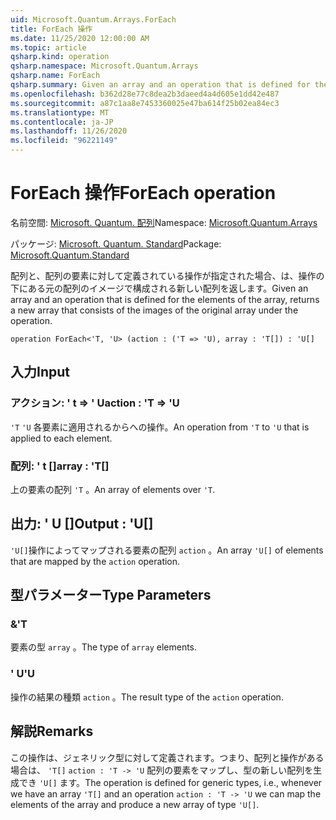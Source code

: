 ```yaml
---
uid: Microsoft.Quantum.Arrays.ForEach
title: ForEach 操作
ms.date: 11/25/2020 12:00:00 AM
ms.topic: article
qsharp.kind: operation
qsharp.namespace: Microsoft.Quantum.Arrays
qsharp.name: ForEach
qsharp.summary: Given an array and an operation that is defined for the elements of the array, returns a new array that consists of the images of the original array under the operation.
ms.openlocfilehash: b362d28e77c8dea2b3daeed4a4d605e1dd42e487
ms.sourcegitcommit: a87c1aa8e7453360025e47ba614f25b02ea84ec3
ms.translationtype: MT
ms.contentlocale: ja-JP
ms.lasthandoff: 11/26/2020
ms.locfileid: "96221149"
---
```

# <a name="foreach-operation"></a><span data-ttu-id="5724a-102">ForEach 操作</span><span class="sxs-lookup"><span data-stu-id="5724a-102">ForEach operation</span></span>

<span data-ttu-id="5724a-103">名前空間: [Microsoft. Quantum. 配列](xref:Microsoft.Quantum.Arrays)</span><span class="sxs-lookup"><span data-stu-id="5724a-103">Namespace: [Microsoft.Quantum.Arrays](xref:Microsoft.Quantum.Arrays)</span></span>

<span data-ttu-id="5724a-104">パッケージ: [Microsoft. Quantum. Standard](https://nuget.org/packages/Microsoft.Quantum.Standard)</span><span class="sxs-lookup"><span data-stu-id="5724a-104">Package: [Microsoft.Quantum.Standard](https://nuget.org/packages/Microsoft.Quantum.Standard)</span></span>


<span data-ttu-id="5724a-105">配列と、配列の要素に対して定義されている操作が指定された場合、は、操作の下にある元の配列のイメージで構成される新しい配列を返します。</span><span class="sxs-lookup"><span data-stu-id="5724a-105">Given an array and an operation that is defined for the elements of the array, returns a new array that consists of the images of the original array under the operation.</span></span>

```qsharp
operation ForEach<'T, 'U> (action : ('T => 'U), array : 'T[]) : 'U[]
```


## <a name="input"></a><span data-ttu-id="5724a-106">入力</span><span class="sxs-lookup"><span data-stu-id="5724a-106">Input</span></span>

### <a name="action--t--u"></a><span data-ttu-id="5724a-107">アクション: ' t => ' U</span><span class="sxs-lookup"><span data-stu-id="5724a-107">action : 'T => 'U</span></span> 

<span data-ttu-id="5724a-108">`'T` `'U` 各要素に適用されるからへの操作。</span><span class="sxs-lookup"><span data-stu-id="5724a-108">An operation from `'T` to `'U` that is applied to each element.</span></span>


### <a name="array--t"></a><span data-ttu-id="5724a-109">配列: ' t []</span><span class="sxs-lookup"><span data-stu-id="5724a-109">array : 'T[]</span></span>

<span data-ttu-id="5724a-110">上の要素の配列 `'T` 。</span><span class="sxs-lookup"><span data-stu-id="5724a-110">An array of elements over `'T`.</span></span>



## <a name="output--u"></a><span data-ttu-id="5724a-111">出力: ' U []</span><span class="sxs-lookup"><span data-stu-id="5724a-111">Output : 'U[]</span></span>

<span data-ttu-id="5724a-112">`'U[]`操作によってマップされる要素の配列 `action` 。</span><span class="sxs-lookup"><span data-stu-id="5724a-112">An array `'U[]` of elements that are mapped by the `action` operation.</span></span>

## <a name="type-parameters"></a><span data-ttu-id="5724a-113">型パラメーター</span><span class="sxs-lookup"><span data-stu-id="5724a-113">Type Parameters</span></span>

### <a name="t"></a><span data-ttu-id="5724a-114">&</span><span class="sxs-lookup"><span data-stu-id="5724a-114">'T</span></span>

<span data-ttu-id="5724a-115">要素の型 `array` 。</span><span class="sxs-lookup"><span data-stu-id="5724a-115">The type of `array` elements.</span></span>
### <a name="u"></a><span data-ttu-id="5724a-116">' U</span><span class="sxs-lookup"><span data-stu-id="5724a-116">'U</span></span>

<span data-ttu-id="5724a-117">操作の結果の種類 `action` 。</span><span class="sxs-lookup"><span data-stu-id="5724a-117">The result type of the `action` operation.</span></span>

## <a name="remarks"></a><span data-ttu-id="5724a-118">解説</span><span class="sxs-lookup"><span data-stu-id="5724a-118">Remarks</span></span>

<span data-ttu-id="5724a-119">この操作は、ジェネリック型に対して定義されます。つまり、配列と操作がある場合は、 `'T[]` `action : 'T -> 'U` 配列の要素をマップし、型の新しい配列を生成でき `'U[]` ます。</span><span class="sxs-lookup"><span data-stu-id="5724a-119">The operation is defined for generic types, i.e., whenever we have an array `'T[]` and an operation `action : 'T -> 'U` we can map the elements of the array and produce a new array of type `'U[]`.</span></span>